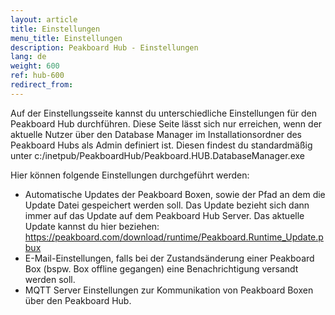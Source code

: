 ```yaml
---
layout: article
title: Einstellungen 
menu_title: Einstellungen 
description: Peakboard Hub - Einstellungen 
lang: de
weight: 600
ref: hub-600
redirect_from:
---
```


Auf der Einstellungsseite kannst du unterschiedliche Einstellungen für den Peakboard Hub durchführen. 
Diese Seite lässt sich nur erreichen, wenn der aktuelle Nutzer über den Database Manager im Installationsordner des Peakboard Hubs als Admin definiert ist. 
Diesen findest du standardmäßig unter c:/inetpub/PeakboardHub/Peakboard.HUB.DatabaseManager.exe

Hier können folgende Einstellungen durchgeführt werden:
* Automatische Updates der Peakboard Boxen, sowie der Pfad an dem die Update Datei gespeichert werden soll. Das Update bezieht sich dann immer auf das Update auf dem Peakboard Hub Server. Das aktuelle Update kannst du hier beziehen: https://peakboard.com/download/runtime/Peakboard.Runtime_Update.pbux
* E-Mail-Einstellungen, falls bei der Zustandsänderung einer Peakboard Box (bspw. Box offline gegangen) eine Benachrichtigung versandt werden soll.
* MQTT Server Einstellungen zur Kommunikation von Peakboard Boxen über den Peakboard Hub.


